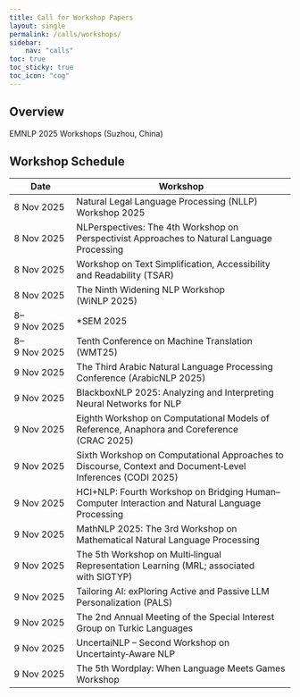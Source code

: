 ```yaml
---
title: Call for Workshop Papers
layout: single
permalink: /calls/workshops/
sidebar: 
    nav: "calls"
toc: true
toc_sticky: true
toc_icon: "cog"
---
```


## Overview
EMNLP 2025 Workshops (Suzhou, China)


## Workshop Schedule

| Date         | Workshop                                                                                                   |
| ------------ | ---------------------------------------------------------------------------------------------------------- |
| 8 Nov 2025   | Natural Legal Language Processing (NLLP) Workshop 2025                                                     |
| 8 Nov 2025   | NLPerspectives: The 4th Workshop on Perspectivist Approaches to Natural Language Processing                |
| 8 Nov 2025   | Workshop on Text Simplification, Accessibility and Readability (TSAR)                                      |
| 8 Nov 2025   | The Ninth Widening NLP Workshop (WiNLP 2025)                                                               |
| 8–9 Nov 2025 | \*SEM 2025                                                                                                 |
| 8–9 Nov 2025 | Tenth Conference on Machine Translation (WMT25)                                                            |
| 9 Nov 2025   | The Third Arabic Natural Language Processing Conference (ArabicNLP 2025)                                   |
| 9 Nov 2025   | BlackboxNLP 2025: Analyzing and Interpreting Neural Networks for NLP                                       |
| 9 Nov 2025   | Eighth Workshop on Computational Models of Reference, Anaphora and Coreference (CRAC 2025)                 |
| 9 Nov 2025   | Sixth Workshop on Computational Approaches to Discourse, Context and Document‑Level Inferences (CODI 2025) |
| 9 Nov 2025   | HCI+NLP: Fourth Workshop on Bridging Human–Computer Interaction and Natural Language Processing            |
| 9 Nov 2025   | MathNLP 2025: The 3rd Workshop on Mathematical Natural Language Processing                                 |
| 9 Nov 2025   | The 5th Workshop on Multi‑lingual Representation Learning (MRL; associated with SIGTYP)                    |
| 9 Nov 2025   | Tailoring AI: exPloring Active and Passive LLM Personalization (PALS)                                      |
| 9 Nov 2025   | The 2nd Annual Meeting of the Special Interest Group on Turkic Languages                                   |
| 9 Nov 2025   | UncertaiNLP – Second Workshop on Uncertainty‑Aware NLP                                                     |
| 9 Nov 2025   | The 5th Wordplay: When Language Meets Games Workshop                                                       |
